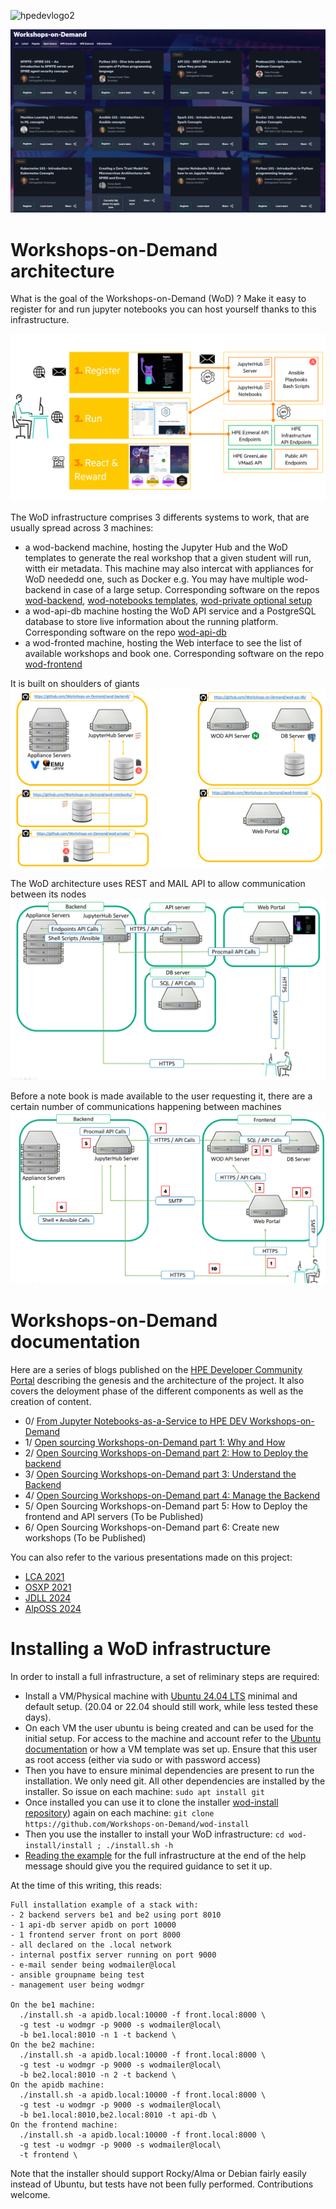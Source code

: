 ![hpedevlogo2](https://github.com/Workshops-on-Demand/.github/assets/25387895/05d10b28-4447-4b94-8169-f79e617ccde7)

![WoD frontend](img/wod-frontend.png)

# Workshops-on-Demand architecture

What is the goal of the Workshops-on-Demand (WoD) ? Make it easy to register for and run jupyter notebooks you can host yourself thanks to this infrastructure.

![100 feet view of the WoD Architecture](img/howto-wod-6.png)

The WoD infrastructure comprises 3 differents systems to work, that are usually spread across 3 machines:
 
* a wod-backend machine, hosting the Jupyter Hub and the WoD templates to generate the real workshop that a given student will run, witth eir metadata. This machine may also intercat with appliances for WoD neededd one, such as Docker e.g. You may have multiple wod-backend in case of a large setup. Corresponding software on the repos [wod-backend](https://github.com/Workshops-on-Demand/wod-backend), [wod-notebooks templates](https://github.com/Workshops-on-Demand/wod-notebooks), [wod-private optional setup](https://github.com/Workshops-on-Demand/wod-private)
* a wod-api-db machine hosting the WoD API service and a PostgreSQL database to store live information about the running platform. Corresponding software on the repo [wod-api-db](https://github.com/Workshops-on-Demand/wod-api-db)
* a wod-fronted machine, hosting the Web interface to see the list of available workshops and book one. Corresponding software on the repo [wod-frontend](https://github.com/Workshops-on-Demand/wod-frontend)

It is built on shoulders of giants
![Tools used by the WoD infrastructure](img/howto-wod-4.png)

The WoD architecture uses REST and MAIL API to allow communication between its nodes
![REST and MAIL API communications](img/howto-wod-1.png)

Before a note book is made available to the user requesting it, there are a certain number of communications happening between machines
![Ordered communications](img/howto-wod-10.png)


# Workshops-on-Demand documentation

Here are a series of blogs published on the [HPE Developer Community Portal](https://developer.hpe.com/blog) describing the genesis and the architecture of the project. It also covers the deloyment phase of the different components as well as the creation of content.

* 0/ [From Jupyter Notebooks-as-a-Service to HPE DEV Workshops-on-Demand](https://developer.hpe.com/blog/from-jupyter-notebooks-as-a-service-to-hpe-dev-workshops-on-demand/)
* 1/ [Open sourcing Workshops-on-Demand part 1: Why and How](https://developer.hpe.com/blog/willing-to-build-up-your-own-workshops-on-demand-infrastructure/)
* 2/ [Open Sourcing Workshops-on-Demand part 2: How to Deploy the backend](https://developer.hpe.com/blog/open-sourcing-workshops-on-demand-part2-deploying-the-backend/)
* 3/ [Open Sourcing Workshops-on-Demand part 3: Understand the Backend](https://developer.hpe.com/blog/open-sourcing-workshops-on-demand-part3-understanding-the-backend/)
* 4/ [Open Sourcing Workshops-on-Demand part 4: Manage the Backend](https://developer.hpe.com/blog/open-sourcing-workshops-on-demand-part4-managing-the-backend/)
* 5/ Open Sourcing Workshops-on-Demand part 5: How to Deploy the frontend and API servers (To be Published)
* 6/ Open Sourcing Workshops-on-Demand part 6: Create new workshops (To be Published)

You can also refer to the various presentations made on this project:
* [LCA 2021](https://www.youtube.com/watch?v=D6Ss3T2p008)
* [OSXP 2021](https://www.slideshare.net/HuinLucile/api-rest-procmail-la-rescousse)
* [JDLL 2024](https://pretalx.jdll.org/jdll2024/talk/VUEQFM/)
* [AlpOSS 2024](https://alposs.fr/2024/presentations/03%20-%20HPE%20-%20Bruno%20Cornec.pdf)

# Installing a WoD infrastructure

In order to install a full infrastructure, a set of reliminary steps are required:

* Install a VM/Physical machine with [Ubuntu 24.04 LTS](https://www.ubuntu-fr.org/download/) minimal and default setup. (20.04 or 22.04 should still work, while less tested these days).
* On each VM the user ubuntu is being created and can be used for the initial setup. For access to the machine and account refer to the [Ubuntu documentation](https://ubuntu.com/server/docs/basic-installation) or how a VM template was set up. Ensure that this user as root access (either via sudo or with password access)
* Then you have to ensure minimal dependencies are present to run the installation. We only need git. All other dependencies are installed by the installer. So issue on each machine: `sudo apt install git`
* Once installed you can use it to clone the installer [wod-install repository](https://github.com/Workshops-on-Demand/wod-install)) again on each machine: `git clone https://github.com/Workshops-on-Demand/wod-install`
* Then you use the installer to install your WoD infrastructure: `cd wod-install/install ; ./install.sh -h`
* [Reading the example](https://github.com/Workshops-on-Demand/wod-backend/blob/main/install/install.sh#L89) for the full infrastructure at the end of the help message should give you the required guidance to set it up.

At the time of this writing, this reads:
```
Full installation example of a stack with:
- 2 backend servers be1 and be2 using port 8010
- 1 api-db server apidb on port 10000
- 1 frontend server front on port 8000
- all declared on the .local network
- internal postfix server running on port 9000
- e-mail sender being wodmailer@local
- ansible groupname being test
- management user being wodmgr
 
On the be1 machine:
  ./install.sh -a apidb.local:10000 -f front.local:8000 \
  -g test -u wodmgr -p 9000 -s wodmailer@local\
  -b be1.local:8010 -n 1 -t backend \
On the be2 machine:
  ./install.sh -a apidb.local:10000 -f front.local:8000 \
  -g test -u wodmgr -p 9000 -s wodmailer@local\
  -b be2.local:8010 -n 2 -t backend \
On the apidb machine:
  ./install.sh -a apidb.local:10000 -f front.local:8000 \
  -g test -u wodmgr -p 9000 -s wodmailer@local\
  -b be1.local:8010,be2.local:8010 -t api-db \
On the frontend machine:
  ./install.sh -a apidb.local:10000 -f front.local:8000 \
  -g test -u wodmgr -p 9000 -s wodmailer@local\
  -t frontend \
```

Note that the installer should support Rocky/Alma or Debian fairly easily instead of Ubuntu, but tests have not been fully performed. Contributions welcome.
